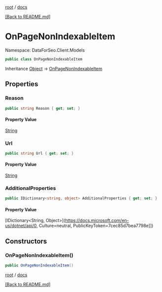 [root](./../ "root") / [docs](./ "docs")

[[Back to README.md]](./../README.md "[Back to README.md]")

# OnPageNonIndexableItem

Namespace: DataForSeo.Client.Models

```csharp
public class OnPageNonIndexableItem
```

Inheritance [Object](https://docs.microsoft.com/en-us/dotnet/api/Object) → [OnPageNonIndexableItem](./OnPageNonIndexableItem.md)

## Properties

### **Reason**

```csharp
public string Reason { get; set; }
```

#### Property Value

[String](https://docs.microsoft.com/en-us/dotnet/api/String)<br>

### **Url**

```csharp
public string Url { get; set; }
```

#### Property Value

[String](https://docs.microsoft.com/en-us/dotnet/api/String)<br>

### **AdditionalProperties**

```csharp
public IDictionary<string, object> AdditionalProperties { get; set; }
```

#### Property Value

[IDictionary&lt;String, Object&gt;](https://docs.microsoft.com/en-us/dotnet/api/0, Culture=neutral, PublicKeyToken=7cec85d7bea7798e]])<br>

## Constructors

### **OnPageNonIndexableItem()**

```csharp
public OnPageNonIndexableItem()
```

[root](./../ "root") / [docs](./ "docs")

[[Back to README.md]](./../README.md "[Back to README.md]")
